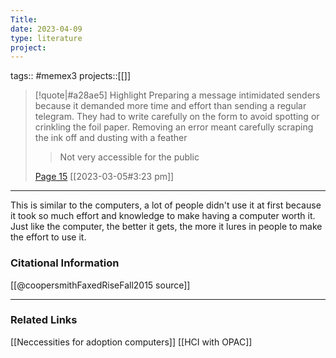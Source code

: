```yaml
---
Title:
date: 2023-04-09
type: literature
project:
---
```

tags:: #memex3 
projects::[[]]


> [!quote|#a28ae5] Highlight
> Preparing a message intimidated senders because it demanded more time and effort than sending a regular telegram. They had to write carefully on the form to avoid spotting or crinkling the foil paper. Removing an error meant carefully scraping the ink off and dusting with a feather
>
>> Not very accessible for the public
>
> [Page 15](zotero://open-pdf/library/items/CCF4QASF?page=15) [[2023-03-05#3:23 pm]]
---

This is similar to the computers, a lot of people didn't use it at first because it took so much effort and knowledge to make having a computer worth it. Just like the computer, the better it gets, the more it lures in people to make the effort to use it. 

### Citational Information

[[@coopersmithFaxedRiseFall2015 source]] 

---

### Related Links

[[Neccessities for adoption computers]] [[HCI with OPAC]] 